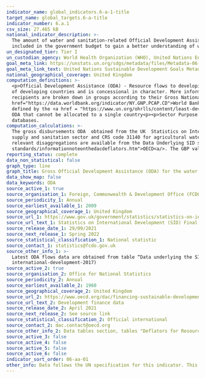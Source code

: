 ```yaml
---
indicator_name: global_indicators.6-a-1-title
target_name: global_targets.6-a-title
indicator_number: 6.a.1
csv_size: 27.465 kB
national_indicator_description: >-
  The amount of water and sanitation-related Official Development Assistance (ODA) is a quantifiable measurement as a proxy for “international cooperation and capacity development support” in financial terms. It is essential to be able to assess ODA in proportion with how much of it is
  included in the government budget to gain a better understanding of whether donors are aligned with national governments while highlighting total water and sanitation ODA disbursements to developing countries over time.
un_designated_tier: Tier I
un_custodian_agency: World Health Organization (WHO), United Nations Environment Programme (UNEP), Organisation for Economic Co-operation and Development (OECD)
goal_meta_link: https://unstats.un.org/sdgs/metadata/files/Metadata-06-0A-01.pdf
goal_meta_link_text: United Nations Sustainable Development Goals Metadata (PDF 398 KB)
national_geographical_coverage: United Kingdom
computation_definitions: >-
  <p>Official Development Assistance (ODA) - Resource flows to developing countries and multilateral organisations provided by official agencies (e.g. the UK Government) or their executive agencies. Each transaction is administered for the promotion of the economic development and welfare
  of developing countries and is concessional in character. More information on ODA can be found on the <a href="http://www.oecd.org/development/financing-sustainable-development/development-finance-standards/officialdevelopmentassistancedefinitionandcoverage.htm">OECD website</a>. ODA
  recipients are broken down in groups according to their Gross National Income (GNI) per capita.<p>Country income classification - The Development Assistance Committee (DAC) list of countries eligible to receive ODA is based on Gross National Income per capita as published by the <a
  href="https://data.worldbank.org/indicator/NY.GNP.PCAP.CD">World Bank</a>. All low and middle income countries are included, with the exception of G8 members, EU members, and countries with a firm date for entry into the EU. The list also includes all Least Developed Countries (LDCs) as
  defined by the <a href = "https://www.un.org/ohrlls/content/least-developed-countries%20">United Nations (UN)</a>.<p>LDCs - Least Developed Countries<p>LMICs - Lower-middle Income Countries<p>UMICs - Upper Middle Income Countries<p>Other LICs - Other Low Income Countries<p>Undefined -
  ODA that cannot be allocated to a single country<p><p>Sector Purpose Codes (CRS codes) - the DAC Secretariat maintains various code lists which are used by donors to report on their aid flows to the DAC databases. In addition, these codes are used to classify information in the DAC
  databases.
computation_calculations: >-
  The gross disbursements ODA  obtained from the UK  Statistics on International Development (SID) is summed around appropriate aid description Sector Purpose codes (CRS codes). The variable used for the sums is 'AmountExtended'. The codes correspond to all 14000-series for the water
  supply and sanitation sector and CRS code 31140 for agricultural water resources. The net ODA across these CRS codes is summed for the headline UK data. These sums are broken down into the different country income classifications outlined in the definitions. The CRS code field and other
  relevant disaggregations are available from the Data Underlying SID spreadsheets linked in Source 1. The constant USD conversion was done using methodology specified by the <a href="https://www.oecd.org/dac/financing-sustainable-development/development-finance-
  standards/informationnoteonthedacdeflators.htm">OECD<a/>. The GBP values were converted with the USD exchange rate for the respective year, and then a deflator with base year 2019 was applied to transform the current USD values to constant 2019 USD values  (see Source 2).
reporting_status: complete
data_non_statistical: false
graph_type: line
graph_title: Gross Official Development Assistance (ODA) for the water and sanitation sectors
data_show_map: false
data_keywords: ODA
source_active_1: true
source_organisation_1: Foreign, Commonwealth & Development Office (FCDO)
source_periodicity_1: Annual
source_earliest_available_1: 2009
source_geographical_coverage_1: United Kingdom
source_url_1: https://www.gov.uk/government/statistics/statistics-on-international-development-final-uk-aid-spend-2020
source_url_text_1: Statistics on International Development (SID) Final UK Aid Spend 2020
source_release_date_1: 29/09/2021
source_next_release_1: Spring 2022
source_statistical_classification_1: National statistic
source_contact_1: statistics@fcdo.gov.uk
source_other_info_1: >-
  Latest ODA flows data are obtained from table “Data underlying the SID publication”, sums of AmountExtended variable (see relevant CRS codes in National Metadata tab). Previous data (2009 to 2016) are available from [SID for 2017](https://www.gov.uk/government/statistics/statistics-on-
  international-development-2017)
source_active_2: true
source_organisation_2: Office for National Statistics
source_periodicity_2: Annual
source_earliest_available_2: 1960
source_geographical_coverage_2: United Kingdom
source_url_2: https://www.oecd.org/dac/financing-sustainable-development/development-finance-data/
source_url_text_2: Development finance data
source_release_date_2: April 2021
source_next_release_2: See source link
source_statistical_classification_2: Official international
source_contact_2: dac.contact@oecd.org
source_other_info_2: Data tables section, tables "Deflators for Resource Flows from DAC Countries (2019=100).xls" and "Annual Exchange Rates for DAC Donor Countries from 1960 to 2020.xls"
source_active_3: false
source_active_4: false
source_active_5: false
source_active_6: false
indicator_sort_order: 06-aa-01
other_info: Data follows the UN specification for this indicator. This indicator has not been identified in collaboration with topic experts.
---
```

